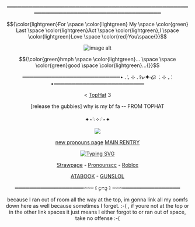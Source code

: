 
<div align="center">


═════════════════════════════════════════════════════════════════════════════════════

$${\color{lightgreen}For \space \color{lightgreen} My \space \color{green} Last \space \color{lightgreen}Act \space \color{lightgreen},I \space \color{lightgreen}Love \space \color{red}You\space{}}$$


![image alt](https://media.discordapp.net/attachments/1028737434252488756/1423861578452963490/image.png?ex=68e1d9ee&is=68e0886e&hm=78b005268a305510984eb0560d9f54fafc244450df4de2205ef3b859ec0cd67c&=&format=webp&quality=lossless&width=1503&height=845)
<div align="center">

$${\color{green}hmph \space \color{lightgreen}... \space \space \color{green}good \space \color{lightgreen}...{}}$$

═══════════════════════════• . ݁₊ ⊹ . ݁꒰ঌ·✦·໒꒱ ݁ . ⊹ ₊ ݁. •═════════════════════════

< [TopHat](https://github.com/sspacedoutz) 3

[release the gubbies] why is my bf fa  -- FROM TOPHAT

<div align="center">

✦⋆𓆩✧𓆪⋆✦

![](https://komarev.com/ghpvc/?username=dummyinbed&label=Final_Countdown&color=green&style=flat)

[new pronouns page](https://en.pronouns.page/@Dignitality)
[MAIN RENTRY](https://rentry.co/partygoer)

<div align="center">

[![Typing SVG](https://readme-typing-svg.demolab.com?font=Fira+Code&size=14&pause=1000&color=6AF744&width=435&lines=You're+The+Reason+I+play+A+Game+I'm+Doomed+To+Lose.;In+My+File's+We're+Still+Alive+%2C)](https://git.io/typing-svg)


<div align="center">

[Strawpage](https://dayshiftatfreddyz.straw.page/) - [Pronounscc](https://pronouns.cc/@ElseifFall) - [Roblox](https://www.roblox.com/users/1022725107/profile)
<div align="center">


[ATABOOK](https://dummysblood.atabook.org/) - [GUNSLOL](https://guns.lol/dummyinbed)
<div align="center">
  
═══════════════════⏔⏔⏔ ꒰ ᧔ෆ᧓ ꒱ ⏔⏔⏔════════════════

because I ran out of room all the way at the top, im gonna link all my oomfs down here as well because sometimes I forget. :-( , if youre not at the top or in the other link spaces it just means I either forgot to or ran out of space, take no offense :-(

